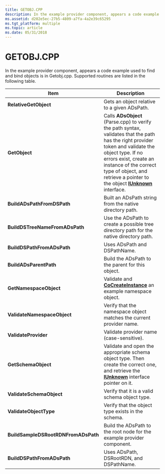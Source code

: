 ```yaml
---
title: GETOBJ.CPP
description: In the example provider component, appears a code example used to find and bind objects is in Getobj.cpp. Supported routines are listed in the following table.
ms.assetid: d202e5ec-27b5-4809-a7fa-4a2e39c65295
ms.tgt_platform: multiple
ms.topic: article
ms.date: 05/31/2018
---
```


# GETOBJ.CPP

In the example provider component, appears a code example used to find and bind objects is in Getobj.cpp. Supported routines are listed in the following table.



| Item                                | Description                                                                                                                                                                                                                                                                                       |
|-------------------------------------|---------------------------------------------------------------------------------------------------------------------------------------------------------------------------------------------------------------------------------------------------------------------------------------------------|
| **RelativeGetObject**               | Gets an object relative to a given ADsPath.                                                                                                                                                                                                                                                       |
| **GetObject**                       | Calls **ADsObject** (Parse.cpp) to verify the path syntax, validates that the path has the right provider token and validate the object type. If no errors exist, create an instance of the correct type of object, and retrieve a pointer to the object [**IUnknown**](https://msdn.microsoft.com/library/ms680509(v=VS.85).aspx) interface. |
| **BuildADsPathFromDSPath**          | Built an ADsPath string from the native directory path.                                                                                                                                                                                                                                           |
| **BuildDSTreeNameFromADsPath**      | Use the ADsPath to create a possible tree directory path for the native directory path.                                                                                                                                                                                                           |
| **BuildDSPathFromADsPath**          | Uses ADsPath and DSPathName.                                                                                                                                                                                                                                                                      |
| **BuildADsParentPath**              | Build the ADsPath to the parent for this object.                                                                                                                                                                                                                                                  |
| **GetNamespaceObject**              | Validate and [**CoCreateInstance**](https://msdn.microsoft.com/library/ms686615(v=VS.85).aspx) an example namespace object.                                                                                                                                                                                                           |
| **ValidateNamespaceObject**         | Verify that the namespace object matches the current provider name.                                                                                                                                                                                                                               |
| **ValidateProvider**                | Validate provider name (case-sensitive).                                                                                                                                                                                                                                                          |
| **GetSchemaObject**                 | Validate and open the appropriate schema object type. Then create the correct one, and retrieve the [**IUnknown**](https://msdn.microsoft.com/library/ms680509(v=VS.85).aspx) interface pointer on it.                                                                                                                                        |
| **ValidateSchemaObject**            | Verify that it is a valid schema object type.                                                                                                                                                                                                                                                     |
| **ValidateObjectType**              | Verify that the object type exists in the schema.                                                                                                                                                                                                                                                 |
| **BuildSampleDSRootRDNFromADsPath** | Build the ADsPath to the root node for the example provider component.                                                                                                                                                                                                                            |
| **BuildDSPathFromADsPath**          | Uses ADsPath, DSRootRDN, and DSPathName.                                                                                                                                                                                                                                                          |



 

 

 




